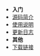 - **入门**
- [源码简介](README.md)
- [使用说明](USERMANUAL.md)
- [更新日志](CHANGELOG.md)
- **其他**
- [下载链接](https://wws.lanzous.com/b01bfj76f)
